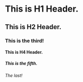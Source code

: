 # This is H1 Header.
## This is H2 Header.
### This is the third!
#### This is H4 Header.
##### This is the fifth.
###### The last!
